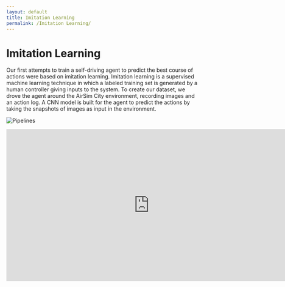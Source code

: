 ```yaml
---
layout: default
title: Imitation Learning
permalink: /Imitation Learning/
---
```


# Imitation Learning

Our first attempts to train a self-driving agent to predict the best course of actions were based on imitation learning. Imitation learning is a supervised machine learning technique in which a labeled training set is generated by a human controller giving inputs to the system. To create our dataset, we drove the agent around the AirSim City environment, recording images and an action log. A CNN model is built for the agent to predict the actions by taking the snapshots of images as input in the environment.

![Pipelines](../images/imitation_pipelines.JPG)

<iframe width="750" height="400" src="https://drive.google.com/file/d/1WCYUzJ4-oyjmJvRUacci7ylIBAmk42OF/preview" frameborder="0" allow="accelerometer; autoplay; encrypted-media; gyroscope; picture-in-picture" allowfullscreen></iframe>
